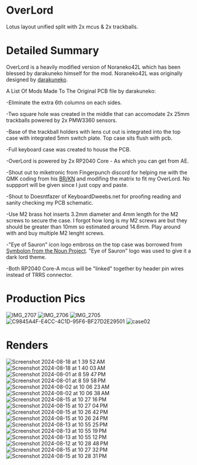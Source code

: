 # OverLord

Lotus layout unified split with 2x mcus & 2x trackballs.

# Detailed Summary

OverLord is a heavily modified version of Noraneko42L which has been blessed by darakuneko himself for the mod. Noraneko42L was originally designed by [darakuneko](https://github.com/darakuneko/Noraneko/tree/main/noraneko42l).

A List Of Mods Made To The Original PCB file by darakuneko:

-Eliminate the extra 6th columns on each sides.

-Two square hole was created in the middle that can accomodate 2x 25mm trackballs powered by 2x PMW3360 sensors.

-Base of the trackball holders with lens cut out is integrated into the top case with integrated 5mm switch plate. Top case sits flush with pcb.

-Full keyboard case was created to house the PCB.

-OverLord is powered by 2x RP2040 Core - As which you can get from AE.

-Shout out to miketronic from Fingerpunch discord for helping me with the QMK coding from his [BR/KN](https://github.com/miketronic/brkn-keyboard) and modifing the matrix to fit my OverLord. No suppport will be given since I just copy and paste.

-Shout to Doesntfazer of KeyboardDweebs.net for proofing reading and sanity checking my PCB schematic.

-Use M2 brass hot inserts 3.2mm diameter and 4mm length for the M2 screws to secure the case. I forgot how long is my M2 screws are but they should be greater than 10mm so estimated around 14.6mm. Play around with and buy multiple M2 lenght screws.

-"Eye of Sauron" icon logo embross on the top case was borrowed from [Symbolon from the Noun Project](https://thenounproject.com/icon/eye-of-sauron-1007756/). "Eye of Sauron" logo was used to give it a dark lord theme.

-Both RP2040 Core-A mcus will be "linked" together by header pin wires instead of TRRS connector.

# Production Pics

![IMG_2707](https://github.com/user-attachments/assets/029263f2-cd57-474d-bc82-2caf53dad9ac)
![IMG_2706](https://github.com/user-attachments/assets/a9384805-8dea-4da3-90c1-0826b30a93cf)
![IMG_2705](https://github.com/user-attachments/assets/06e1bc89-0b4b-46f0-b3e3-8296902998e6)
![C9845A4F-E4CC-4C1D-95F6-BF27D2E29501](https://github.com/user-attachments/assets/a59a46ad-0cec-4963-8bf5-16d632aafb1a)
![case02](https://github.com/user-attachments/assets/41b77242-84e1-47c5-b268-4d8e64686faf)

# Renders

![Screenshot 2024-08-18 at 1 39 52 AM](https://github.com/user-attachments/assets/d226c8ea-a041-4107-967d-e291f5cce6a5)
![Screenshot 2024-08-18 at 1 40 03 AM](https://github.com/user-attachments/assets/c09dc3b3-35cf-40ec-8067-2123692cf95b)
![Screenshot 2024-08-01 at 8 59 47 PM](https://github.com/user-attachments/assets/22c92666-c021-4ffe-a35f-2ed77ccb87c3)
![Screenshot 2024-08-01 at 8 59 58 PM](https://github.com/user-attachments/assets/0ce3aff8-7f59-4940-824e-0c5b49a66487)
![Screenshot 2024-08-02 at 10 06 23 AM](https://github.com/user-attachments/assets/62f784b0-ee7d-405e-b139-8fa7f7711695)
![Screenshot 2024-08-02 at 10 06 38 AM](https://github.com/user-attachments/assets/b3ae3d2e-0daf-46f2-9845-2a7e8e2df206)
![Screenshot 2024-08-15 at 10 27 16 PM](https://github.com/user-attachments/assets/245341c7-bc2a-45bf-b4e2-53c78d1a7816)
![Screenshot 2024-08-15 at 10 27 04 PM](https://github.com/user-attachments/assets/c4c7ec3d-68b3-4fa5-9d3c-94c131aeae76)
![Screenshot 2024-08-15 at 10 26 42 PM](https://github.com/user-attachments/assets/718428db-7a09-4f6f-8711-cc589324a67d)
![Screenshot 2024-08-15 at 10 26 24 PM](https://github.com/user-attachments/assets/598c13d7-e2b4-4b3f-840b-34a0a3277344)
![Screenshot 2024-08-13 at 10 55 25 PM](https://github.com/user-attachments/assets/226fc61e-6bb3-4581-9781-8728432feef7)
![Screenshot 2024-08-13 at 10 55 19 PM](https://github.com/user-attachments/assets/0b178b40-92e4-4395-9167-6e1e025cd4e7)
![Screenshot 2024-08-13 at 10 55 12 PM](https://github.com/user-attachments/assets/ecf2b348-2cb2-4f23-9fc0-df1129f65422)
![Screenshot 2024-08-12 at 10 28 48 PM](https://github.com/user-attachments/assets/6baa2775-c69a-41e7-ac70-ecdfc805a117)
![Screenshot 2024-08-15 at 10 27 32 PM](https://github.com/user-attachments/assets/fe5929cc-7b09-4693-86a8-7ab1cb7f4d91)
![Screenshot 2024-08-15 at 10 28 31 PM](https://github.com/user-attachments/assets/461ac25f-b2f4-4bd2-a8f7-51754027c01d)
